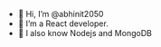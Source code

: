 - 👋 Hi, I’m @abhinit2050
- 👀 I’m a React developer.
- 🌱 I also know Nodejs and MongoDB

<!---
abhinit2050/abhinit2050 is a ✨ special ✨ repository because its `README.md` (this file) appears on your GitHub profile.
You can click the Preview link to take a look at your changes.
--->
